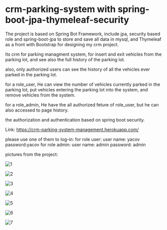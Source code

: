 # crm-parking-system with spring-boot-jpa-thymeleaf-security
The project is based on Spring Bot Framework, include jpa, security based role and spring-boot-jpa to store and save all data in mysql, and Thymeleaf as a front with Bootstrap for designing my crm project.

Its crm for parking managment system, for insert and exit vehicles from the parking lot, and see also the full history of the parking lot.

also, only authorized users can see the history of all the vehicles ever parked in the parking lot.

for a role_user, He can view the number of vehicles currently parked in the parking lot,
put vehicles entering the parking lot into the system, and remove vehicles from the system.

for a role_admin, He have the all authorized feture of role_user, but he can also accessed to page history.

the authorization and authentication based on spring boot security.

Link: https://crm-parking-system-management.herokuapp.com/

please use one of them to log-in:
for role user: user name: yacov password:yacov
for role admin: user name: admin password: admin

pictures from the project:

![1](https://user-images.githubusercontent.com/41344975/169830114-60f817dd-5fda-493d-9f4c-2ec43c862189.png)

![2](https://user-images.githubusercontent.com/41344975/169830148-2e88ecc0-4dee-4541-922d-7dac9448fd0f.png)

![3](https://user-images.githubusercontent.com/41344975/169830162-65057368-f980-4ef4-a255-67074cfcd91c.png)

![4](https://user-images.githubusercontent.com/41344975/169830198-3636d78e-708e-41c4-bb68-8817048eee6d.png)

![5](https://user-images.githubusercontent.com/41344975/169830220-1fbd1725-cfc6-4484-bcc4-85aa9762a702.png)

![6](https://user-images.githubusercontent.com/41344975/169830245-0f69c803-36cd-4437-82fd-28965383ce19.png)

![7](https://user-images.githubusercontent.com/41344975/169830279-f81247f2-8fbe-4e18-a3ca-8234b801bb09.png)

